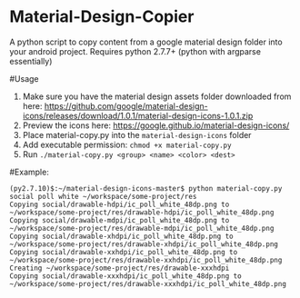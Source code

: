 # Material-Design-Copier
A python script to copy content from a google material design folder into your android project. Requires python 2.7.7+ (python with argparse essentially)

#Usage

1. Make sure you have the material design assets folder downloaded from here: https://github.com/google/material-design-icons/releases/download/1.0.1/material-design-icons-1.0.1.zip
2. Preview the icons here: https://google.github.io/material-design-icons/
2. Place material-copy.py into the `material-design-icons` folder
3. Add executable permission: `chmod +x material-copy.py`
4. Run `./material-copy.py <group> <name> <color> <dest>`

#Example:
```
(py2.7.10)$:~/material-design-icons-master$ python material-copy.py social poll white ~/workspace/some-project/res
Copying social/drawable-hdpi/ic_poll_white_48dp.png to ~/workspace/some-project/res/drawable-hdpi/ic_poll_white_48dp.png
Copying social/drawable-mdpi/ic_poll_white_48dp.png to ~/workspace/some-project/res/drawable-mdpi/ic_poll_white_48dp.png
Copying social/drawable-xhdpi/ic_poll_white_48dp.png to ~/workspace/some-project/res/drawable-xhdpi/ic_poll_white_48dp.png
Copying social/drawable-xxhdpi/ic_poll_white_48dp.png to ~/workspace/some-project/res/drawable-xxhdpi/ic_poll_white_48dp.png
Creating ~/workspace/some-project/res/drawable-xxxhdpi
Copying social/drawable-xxxhdpi/ic_poll_white_48dp.png to ~/workspace/some-project/res/drawable-xxxhdpi/ic_poll_white_48dp.png
```

